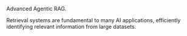 Advanced Agentic RAG.

Retrieval systems are fundamental to many AI applications, efficiently identifying relevant information from large datasets.
